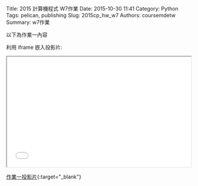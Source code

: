 Title: 2015 計算機程式 W7作業
Date: 2015-10-30 11:41
Category: Python
Tags: pelican, publishing
Slug: 2015cp_hw_w7
Authors: coursemdetw
Summary: w7作業

以下為作業一內容

利用 iframe 嵌入投影片:

<iframe src="40423144_cp_w7_p.html" width="500" height="300"></iframe>

[作業一投影片](40423144_cp_w7_p.html){:target="_blank"}
 